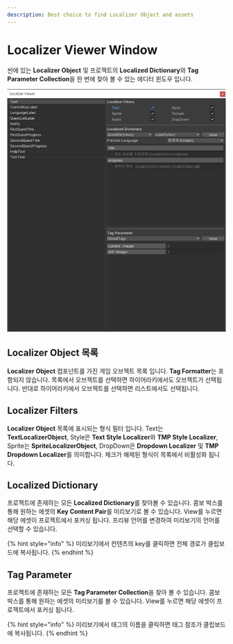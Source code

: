 ```yaml
---
description: Best choice to find Localizer Object and assets
---
```


# Localizer Viewer Window

씬에 있는 **Localizer Object** 및 프로젝트의 **Localized Dictionary**와 **Tag Parameter Collection**을 한 번에 찾아 볼 수 있는 에디터 윈도우 입니다.

![Cube Collector &#xC608;&#xC81C; &#xC52C;&#xC758; Localizer &#xBAA9;&#xB85D;](../.gitbook/assets/localizer_viewer_window.png)

## Localizer Object 목록

**Localizer Object** 컴포넌트를 가진 게임 오브젝트 목록 입니다. **Tag Formatter**는 포함되지 않습니다. 목록에서 오브젝트를 선택하면 하이어라키에서도 오브젝트가 선택됩니다. 반대로 하이어라키에서 오브젝트를 선택하면 리스트에서도 선택됩니다. 

## Localizer Filters

**Localizer Object** 목록에 표시되는 형식 필터 입니다. Text는 **TextLocalizerObject**, Style은 **Text Style Localizer**와 **TMP Style Localizer**, Sprite는 **SpriteLocalizerObject**, DropDown은 **Dropdown Localizer** 및 **TMP Dropdown Localizer**를 의미합니다. 체크가 해제된 형식이 목록에서 비활성화 됩니다.

## Localized Dictionary

프로젝트에 존재하는 모든 **Localized Dictionary**를 찾아볼 수 있습니다. 콤보 박스를 통해 원하는 에셋의 **Key Content Pair**를 미리보기로 볼 수 있습니다. View를 누르면 해당 에셋이 프로젝트에서 포커싱 됩니다. 프리뷰 언어를 변경하여 미리보기의 언어를 선택할 수 있습니다.

{% hint style="info" %}
미리보기에서 컨텐츠의 key를 클릭하면 전체 경로가 클립보드에 복사됩니다.
{% endhint %}

## Tag Parameter

프로젝트에 존재하는 모든 **Tag Parameter Collection**을 찾아 볼 수 있습니다. 콤보 박스를 통해 원하는 에셋의 미리보기를 볼 수 있습니다. View를 누르면 해당 에셋이 프로젝트에서 포커싱 됩니다.

{% hint style="info" %}
미리보기에서 태그의 이름을 클릭하면 태그 참조가 클립보드에 복사됩니다.
{% endhint %}

